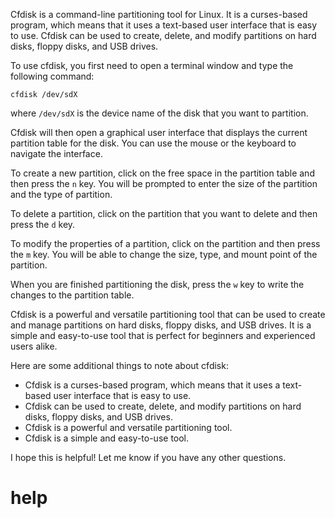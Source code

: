 Cfdisk is a command-line partitioning tool for Linux. It is a curses-based program, which means that it uses a text-based user interface that is easy to use. Cfdisk can be used to create, delete, and modify partitions on hard disks, floppy disks, and USB drives.

To use cfdisk, you first need to open a terminal window and type the following command:

```
cfdisk /dev/sdX
```

where `/dev/sdX` is the device name of the disk that you want to partition.

Cfdisk will then open a graphical user interface that displays the current partition table for the disk. You can use the mouse or the keyboard to navigate the interface.

To create a new partition, click on the free space in the partition table and then press the `n` key. You will be prompted to enter the size of the partition and the type of partition.

To delete a partition, click on the partition that you want to delete and then press the `d` key.

To modify the properties of a partition, click on the partition and then press the `m` key. You will be able to change the size, type, and mount point of the partition.

When you are finished partitioning the disk, press the `w` key to write the changes to the partition table.

Cfdisk is a powerful and versatile partitioning tool that can be used to create and manage partitions on hard disks, floppy disks, and USB drives. It is a simple and easy-to-use tool that is perfect for beginners and experienced users alike.

Here are some additional things to note about cfdisk:

* Cfdisk is a curses-based program, which means that it uses a text-based user interface that is easy to use.
* Cfdisk can be used to create, delete, and modify partitions on hard disks, floppy disks, and USB drives.
* Cfdisk is a powerful and versatile partitioning tool.
* Cfdisk is a simple and easy-to-use tool.

I hope this is helpful! Let me know if you have any other questions.


# help 

```

```
